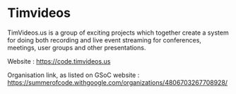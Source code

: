 # Timvideos

TimVideos.us is a group of exciting projects which together create a system for
doing both recording and live event streaming for conferences, meetings, user
groups and other presentations. 

Website : https://code.timvideos.us

Organisation link, as listed on GSoC website : https://summerofcode.withgoogle.com/organizations/4806703267708928/
